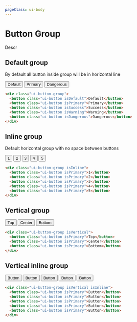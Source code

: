 ```yaml
---
pageClass: ui-body
---
```


# Button Group

Descr

## Default group

By default all button inside group will be in horizontal line

<section class="ui-section">
  <div class="ui-button-group">
    <button class="ui-button isDefault">Default</button>
    <button class="ui-button isPrimary">Primary</button>
    <button class="ui-button isDangerous">Dangerous</button>
  </div>
</section>

```html
<div class="ui-button-group">
  <button class="ui-button isDefault">Default</button>
  <button class="ui-button isPrimary">Primary</button>
  <button class="ui-button isSuccess">Success</button>
  <button class="ui-button isWarning">Warning</button>
  <button class="ui-button isDangerous">Dangerous</button>
</div>
```

## Inline group

Default horizontal group with no space between buttons

<section class="ui-section">
  <div class="ui-button-group isInline">
    <button class="ui-button isPrimary">1</button>
    <button class="ui-button isPrimary">2</button>
    <button class="ui-button isPrimary">3</button>
    <button class="ui-button isPrimary">4</button>
    <button class="ui-button isPrimary">5</button>
  </div>
</section>

```html
<div class="ui-button-group isInline">
  <button class="ui-button isPrimary">1</button>
  <button class="ui-button isPrimary">2</button>
  <button class="ui-button isPrimary">3</button>
  <button class="ui-button isPrimary">4</button>
  <button class="ui-button isPrimary">5</button>
</div>
```

## Vertical group

<section class="ui-section">
  <div class="ui-button-group isVertical">
    <button class="ui-button isPrimary">Top</button>
    <button class="ui-button isPrimary">Center</button>
    <button class="ui-button isPrimary">Bottom</button>
  </div>
</section>

```html
<div class="ui-button-group isVertical">
  <button class="ui-button isPrimary">Top</button>
  <button class="ui-button isPrimary">Center</button>
  <button class="ui-button isPrimary">Bottom</button>
</div>
```

## Vertical inline group

<section class="ui-section">
  <div class="ui-button-group isVertical isInline">
    <button class="ui-button isPrimary">Button</button>
    <button class="ui-button isPrimary">Button</button>
    <button class="ui-button isPrimary">Button</button>
    <button class="ui-button isPrimary">Button</button>
    <button class="ui-button isPrimary">Button</button>
  </div>
</section>

```html
<div class="ui-button-group isVertical isInline">
  <button class="ui-button isPrimary">Button</button>
  <button class="ui-button isPrimary">Button</button>
  <button class="ui-button isPrimary">Button</button>
  <button class="ui-button isPrimary">Button</button>
  <button class="ui-button isPrimary">Button</button>
</div>
```
